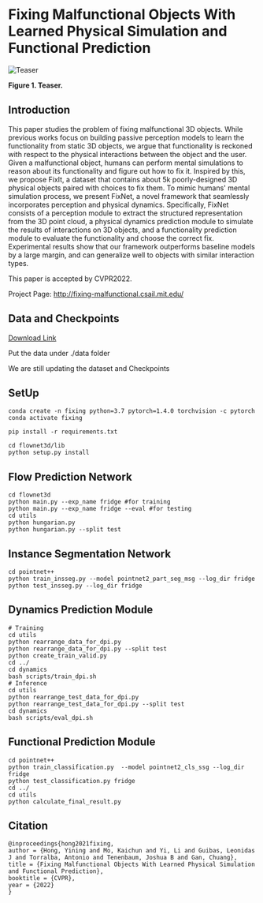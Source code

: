 # Fixing Malfunctional Objects With Learned Physical Simulation and Functional Prediction

![Teaser](http://fixing-malfunctional.csail.mit.edu/assets/teaser.png)

**Figure 1. Teaser.**

## Introduction

This paper studies the problem of fixing malfunctional 3D objects. While previous works focus on building passive perception models to learn the functionality from static 3D objects, we argue that functionality is reckoned with respect to the physical interactions between the object and the user. Given a malfunctional object, humans can perform mental simulations to reason about its functionality and figure out how to fix it. Inspired by this, we propose FixIt, a dataset that contains about 5k poorly-designed 3D physical objects paired with choices to fix them. To mimic humans' mental simulation process, we present FixNet, a novel framework that seamlessly incorporates perception and physical dynamics. Specifically, FixNet consists of a perception module to extract the structured representation from the 3D point cloud, a physical dynamics prediction module to simulate the results of interactions on 3D objects, and a functionality prediction module to evaluate the functionality and choose the correct fix. Experimental results show that our framework outperforms baseline models by a large margin, and can generalize well to objects with similar interaction types.

This paper is accepted by CVPR2022.

Project Page: http://fixing-malfunctional.csail.mit.edu/

## Data and Checkpoints
[Download Link](https://drive.google.com/drive/folders/1h9kMRilQcjbD4Tyt58pmMUEnMIicNATi?usp=sharing)

Put the data under ./data folder

We are still updating the dataset and Checkpoints

## SetUp
```
conda create -n fixing python=3.7 pytorch=1.4.0 torchvision -c pytorch
conda activate fixing

pip install -r requirements.txt

cd flownet3d/lib
python setup.py install
```

## Flow Prediction Network
```
cd flownet3d
python main.py --exp_name fridge #for training
python main.py --exp_name fridge --eval #for testing
cd utils
python hungarian.py 
python hungarian.py --split test
```

## Instance Segmentation Network
```
cd pointnet++ 
python train_insseg.py --model pointnet2_part_seg_msg --log_dir fridge
python test_insseg.py --log_dir fridge
```

## Dynamics Prediction Module
```
# Training
cd utils
python rearrange_data_for_dpi.py
python rearrange_data_for_dpi.py --split test
python create_train_valid.py
cd ../
cd dynamics
bash scripts/train_dpi.sh
# Inference
cd utils
python rearrange_test_data_for_dpi.py
python rearrange_test_data_for_dpi.py --split test
cd dynamics
bash scripts/eval_dpi.sh
```

## Functional Prediction Module
```
cd pointnet++
python train_classification.py  --model pointnet2_cls_ssg --log_dir fridge
python test_classification.py fridge
cd ../
cd utils
python calculate_final_result.py
```

## Citation
    @inproceedings{hong2021fixing,
    author = {Hong, Yining and Mo, Kaichun and Yi, Li and Guibas, Leonidas J and Torralba, Antonio and Tenenbaum, Joshua B and Gan, Chuang},
    title = {Fixing Malfunctional Objects With Learned Physical Simulation and Functional Prediction},
    booktitle = {CVPR},
    year = {2022}
    }

